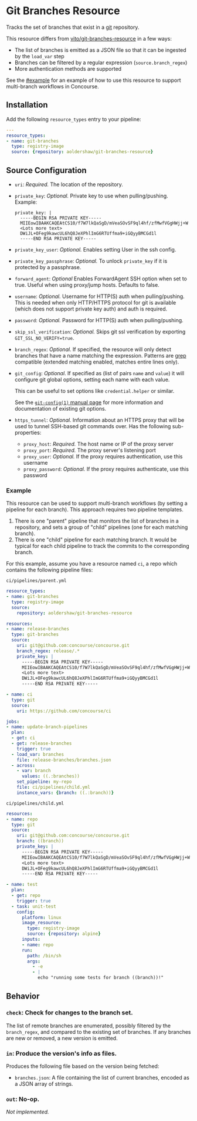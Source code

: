 # Git Branches Resource

Tracks the set of branches that exist in a [git](http://git-scm.com/)
repository.

This resource differs from [vito/git-branches-resource](https://github.com/vito/git-branches-resource) in a few ways:

* The list of branches is emitted as a JSON file so that it can be ingested by
  the `load_var` step
* Branches can be filtered by a regular expression (`source.branch_regex`)
* More authentication methods are supported

See the [#example](#example) for an example of how to use this resource to
support multi-branch workflows in Concourse.

## Installation

Add the following `resource_types` entry to your pipeline:

```yaml
---
resource_types:
- name: git-branches
  type: registry-image
  source: {repository: aoldershaw/git-branches-resource}
```

## Source Configuration

* `uri`: *Required.* The location of the repository.

* `private_key`: *Optional.* Private key to use when pulling/pushing.
    Example:
    ```
    private_key: |
      -----BEGIN RSA PRIVATE KEY-----
      MIIEowIBAAKCAQEAtCS10/f7W7lkQaSgD/mVeaSOvSF9ql4hf/zfMwfVGgHWjj+W
      <Lots more text>
      DWiJL+OFeg9kawcUL6hQ8JeXPhlImG6RTUffma9+iGQyyBMCGd1l
      -----END RSA PRIVATE KEY-----
    ```

* `private_key_user`: *Optional.* Enables setting User in the ssh config.

* `private_key_passphrase`: *Optional.* To unlock `private_key` if it is protected by a passphrase.

* `forward_agent`: *Optional* Enables ForwardAgent SSH option when set to true. Useful when using proxy/jump hosts. Defaults to false.

* `username`: *Optional.* Username for HTTP(S) auth when pulling/pushing.
  This is needed when only HTTP/HTTPS protocol for git is available (which does not support private key auth)
  and auth is required.

* `password`: *Optional.* Password for HTTP(S) auth when pulling/pushing.

* `skip_ssl_verification`: *Optional.* Skips git ssl verification by exporting
  `GIT_SSL_NO_VERIFY=true`.

* `branch_regex`: *Optional.* If specified, the resource will only detect
  branches that have a name matching the expression. Patterns are
  [grep](https://www.gnu.org/software/grep/manual/grep.html) compatible
  (extended matching enabled, matches entire lines only).

* `git_config`: *Optional*. If specified as (list of pairs `name` and `value`)
  it will configure git global options, setting each name with each value.

  This can be useful to set options like `credential.helper` or similar.

  See the [`git-config(1)` manual page](https://www.kernel.org/pub/software/scm/git/docs/git-config.html)
  for more information and documentation of existing git options.

* `https_tunnel`: *Optional.* Information about an HTTPS proxy that will be used to tunnel SSH-based git commands over.
  Has the following sub-properties:
  * `proxy_host`: *Required.* The host name or IP of the proxy server
  * `proxy_port`: *Required.* The proxy server's listening port
  * `proxy_user`: *Optional.* If the proxy requires authentication, use this username
  * `proxy_password`: *Optional.* If the proxy requires authenticate,
      use this password

### Example

This resource can be used to support multi-branch workflows (by setting a
pipeline for each branch). This approach requires two pipeline templates.

1. There is one "parent" pipeline that monitors the list of branches in a
   repository, and sets a group of "child" pipelines (one for each matching
   branch).
2. There is one "child" pipeline for each matching branch. It would be typical
   for each child pipeline to track the commits to the corresponding branch.

For this example, assume you have a resource named `ci`, a repo which contains
the following pipeline files:

`ci/pipelines/parent.yml`
```yaml
resource_types:
- name: git-branches
  type: registry-image
  source:
    repository: aoldershaw/git-branches-resource

resources:
- name: release-branches
  type: git-branches
  source:
    uri: git@github.com:concourse/concourse.git
    branch_regex: release/.*
    private_key: |
      -----BEGIN RSA PRIVATE KEY-----
      MIIEowIBAAKCAQEAtCS10/f7W7lkQaSgD/mVeaSOvSF9ql4hf/zfMwfVGgHWjj+W
      <Lots more text>
      DWiJL+OFeg9kawcUL6hQ8JeXPhlImG6RTUffma9+iGQyyBMCGd1l
      -----END RSA PRIVATE KEY-----

- name: ci
  type: git
  source:
    uri: https://github.com/concourse/ci

jobs:
- name: update-branch-pipelines
  plan:
  - get: ci
  - get: release-branches
    trigger: true
  - load_var: branches
    file: release-branches/branches.json
  - across:
    - var: branch
      values: ((.:branches))
    set_pipeline: my-repo
    file: ci/pipelines/child.yml
    instance_vars: {branch: ((.:branch))}
```

`ci/pipelines/child.yml`
```yaml
resources:
- name: repo
  type: git
  source:
    uri: git@github.com:concourse/concourse.git
    branch: ((branch))
    private_key: |
      -----BEGIN RSA PRIVATE KEY-----
      MIIEowIBAAKCAQEAtCS10/f7W7lkQaSgD/mVeaSOvSF9ql4hf/zfMwfVGgHWjj+W
      <Lots more text>
      DWiJL+OFeg9kawcUL6hQ8JeXPhlImG6RTUffma9+iGQyyBMCGd1l
      -----END RSA PRIVATE KEY-----

- name: test
  plan:
  - get: repo
    trigger: true
  - task: unit-test
    config:
      platform: linux
      image_resource:
        type: registry-image
        source: {repository: alpine}
      inputs:
      - name: repo
      run:
        path: /bin/sh
        args:
          - -e
          - |
            echo "running some tests for branch ((branch))!"
```

## Behavior

### `check`: Check for changes to the branch set.

The list of remote branches are enumerated, possibly filtered by the
`branch_regex`, and compared to the existing set of branches. If any branches
are new or removed, a new version is emitted.

### `in`: Produce the version's info as files.

Produces the following file based on the version being fetched:

* `branches.json`: A file containing the list of current branches, encoded as a
  JSON array of strings.


### `out`: No-op.

*Not implemented.*
